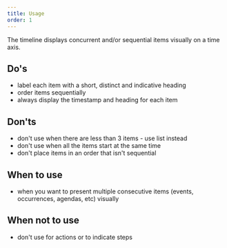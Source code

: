 ```yaml
---
title: Usage
order: 1
---
```

The timeline displays concurrent and/or sequential items visually on a time axis.

## Do's

- label each item with a short, distinct and indicative heading
- order items sequentially
- always display the timestamp and heading for each item

## Don'ts

- don't use when there are less than 3 items - use list instead
- don't use when all the items start at the same time
- don't place items in an order that isn't sequential

## When to use

- when you want to present multiple consecutive items (events, occurrences, agendas, etc) visually

## When not to use

- don't use for actions or to indicate steps

